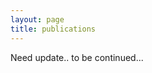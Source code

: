 ```yaml
---
layout: page
title: publications
---
```


<p class="message">
  Need update.. to be continued...
</p>


